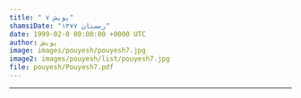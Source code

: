 ```yaml
---
title: " پویش ۷"
shamsiDate: "زمستان ۱۳۷۷"
date: 1999-02-0 00:00:00 +0000 UTC
author: پویش
image: images/pouyesh/pouyesh7.jpg
image2: images/pouyesh/list/pouyesh7.jpg
file: pouyesh/Pouyesh7.pdf
---
```


----
